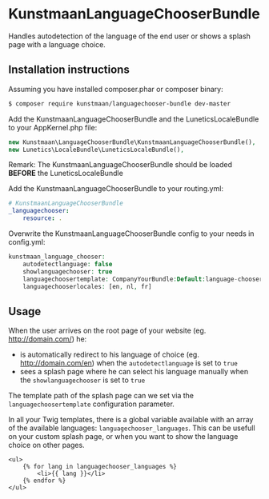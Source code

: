 KunstmaanLanguageChooserBundle
==============================

Handles autodetection of the language of the end user or shows a splash page with a language choice.


Installation instructions
-------------------------

Assuming you have installed composer.phar or composer binary:

``` bash
$ composer require kunstmaan/languagechooser-bundle dev-master
```

Add the KunstmaanLanguageChooserBundle and the LuneticsLocaleBundle to your AppKernel.php file:

``` php
new Kunstmaan\LanguageChooserBundle\KunstmaanLanguageChooserBundle(),
new Lunetics\LocaleBundle\LuneticsLocaleBundle(),
```

Remark: The KunstmaanLanguageChooserBundle should be loaded __BEFORE__ the LuneticsLocaleBundle

Add the KunstmaanLanguageChooserBundle to your routing.yml:

``` yaml
# KunstmaanLanguageChooserBundle
_languagechooser:
    resource: .
```

Overwrite the KunstmaanLanguageChooserBundle config to your needs in config.yml:

``` php
kunstmaan_language_chooser:
    autodetectlanguage: false
    showlanguagechooser: true
    languagechoosertemplate: CompanyYourBundle:Default:language-chooser.html.twig
    languagechooserlocales: [en, nl, fr]
```

Usage
-----

When the user arrives on the root page of your website (eg. http://domain.com/) he:
- is automatically redirect to his language of choice (eg. http://domain.com/en) when the `autodetectlanguage` is set to `true`
- sees a splash page where he can select his language manually when the `showlanguagechooser` is set to `true`

The template path of the splash page can we set via the `languagechoosertemplate` configuration parameter.

In all your Twig templates, there is a global variable available with an array of the available languages: `languagechooser_languages`.
This can be usefull on your custom splash page, or when you want to show the language choice on other pages.

```
<ul>
    {% for lang in languagechooser_languages %}
        <li>{{ lang }}</li>
    {% endfor %}
</ul>
```
